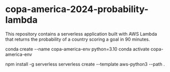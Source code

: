 # copa-america-2024-probability-lambda
This repository contains a serverless application built with AWS Lambda that returns the probability of a country scoring a goal in 90 minutes. 

conda create --name copa-america-env python=3.10
conda activate copa-america-env

npm install -g serverless
serverless create --template aws-python3 --path .